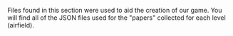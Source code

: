 Files found in this section were used to aid the creation of our game. You will find all of the JSON files used for the "papers" collected for each level (airfield).
